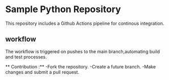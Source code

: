 # Sample Python Repository
This repository includes a Github Actions pipeline for continous integration.
## workflow

The workflow is triggered on pushes to the main branch,automating build and test processes.

** Contribution :**
-Fork the repository.
-Create a future branch.
-Make changes and submit a pull request.
